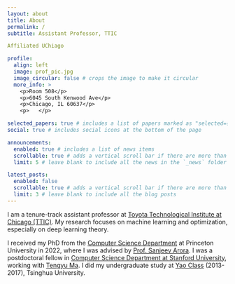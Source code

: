 ```yaml
---
layout: about
title: About
permalink: /
subtitle: Assistant Professor, TTIC

Affiliated UChiago 

profile:
  align: left
  image: prof_pic.jpg
  image_circular: false # crops the image to make it circular
  more_info: >
    <p>Room 508</p>
    <p>6045 South Kenwood Ave</p>
    <p>Chicago, IL 60637</p>
    <p>   </p>

selected_papers: true # includes a list of papers marked as "selected={true}"
social: true # includes social icons at the bottom of the page

announcements:
  enabled: true # includes a list of news items
  scrollable: true # adds a vertical scroll bar if there are more than 3 news items
  limit: 5 # leave blank to include all the news in the `_news` folder

latest_posts:
  enabled: false
  scrollable: true # adds a vertical scroll bar if there are more than 3 new posts items
  limit: 3 # leave blank to include all the blog posts
---
```


I am a tenure-track assistant professor at [Toyota Technological Institute at Chicago (TTIC)](https://www.ttic.edu/). My research focuses on machine learning and optimization, especially on deep learning theory.

I received my PhD from the [Computer Science Department](https://www.ttic.edu/) at Princeton University in 2022, where I was advised by [Prof. Sanjeev Arora](https://www.cs.princeton.edu/~arora/). I was a postdoctoral fellow in [Computer Science Department at Stanford University](https://www.cs.stanford.edu/), working with [Tengyu Ma](https://ai.stanford.edu/~tengyuma/). I did my undergraduate study at [Yao Class](https://iiis.tsinghua.edu.cn/en/yaoclass/) (2013-2017), Tsinghua University.
